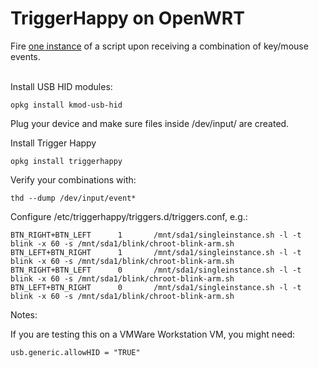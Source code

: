 TriggerHappy on OpenWRT
=======================

Fire [one instance](./singleinstance.sh) of a script upon receiving a combination of key/mouse events.

\
Install USB HID modules:

    opkg install kmod-usb-hid

Plug your device and make sure files inside /dev/input/ are created.

Install Trigger Happy

    opkg install triggerhappy

Verify your combinations with:

    thd --dump /dev/input/event*

Configure /etc/triggerhappy/triggers.d/triggers.conf, e.g.:

    BTN_RIGHT+BTN_LEFT      1       /mnt/sda1/singleinstance.sh -l -t blink -x 60 -s /mnt/sda1/blink/chroot-blink-arm.sh
    BTN_LEFT+BTN_RIGHT      1       /mnt/sda1/singleinstance.sh -l -t blink -x 60 -s /mnt/sda1/blink/chroot-blink-arm.sh
    BTN_RIGHT+BTN_LEFT      0       /mnt/sda1/singleinstance.sh -l -t blink -x 60 -s /mnt/sda1/blink/chroot-blink-arm.sh
    BTN_LEFT+BTN_RIGHT      0       /mnt/sda1/singleinstance.sh -l -t blink -x 60 -s /mnt/sda1/blink/chroot-blink-arm.sh


Notes:

If you are testing this on a VMWare Workstation VM, you might need:

    usb.generic.allowHID = "TRUE"
